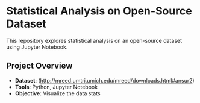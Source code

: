 # Statistical Analysis on Open-Source Dataset

This repository explores statistical analysis on an open-source dataset using Jupyter Notebook. 

## Project Overview
- **Dataset**: (http://mreed.umtri.umich.edu/mreed/downloads.html#ansur2)
- **Tools**: Python, Jupyter Notebook
- **Objective**: Visualize the data stats
